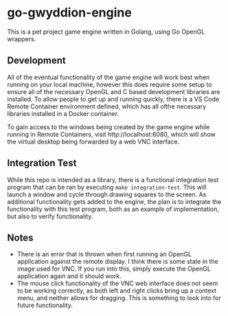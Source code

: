 # go-gwyddion-engine
This is a pet project game engine written in Golang, using Go OpenGL wrappers.

## Development
All of the eventual functionality of the game engine will work best when running on your local machine, however this does require some setup to ensure all of the necessary OpenGL and C based development libraries are installed.  To allow people to get up and running quickly, there is a VS Code Remote Container environment defined, which has all ofthe necessary libraries installed in a Docker container.

To gain access to the windows being created by the game engine while running in Remote Containers, visit http://localhost:6080, which will show the virtual desktop being forwarded by a web VNC interface.

## Integration Test
While this repo is intended as a library, there is a functional integration test program that can be ran by executing `make integration-test`.  This will launch a window and cycle through drawing squares to the screen.  As additional functionality gets added to the engine, the plan is to integrate the functionality with this test program, both as an example of implementation, but also to verify functionality.

## Notes
* There is an error that is thrown when first running an OpenGL application against the remote display.  I think there is some state in the image used for VNC.  If you run into this, simply execute the OpenGL application again and it should work.
* The mouse click functionality of the VNC web interface does not seem to be working correctly, as both left and right clicks bring up a context menu, and neither allows for dragging.  This is something to look into for future functionality.
